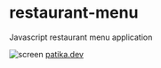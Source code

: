 # restaurant-menu
Javascript restaurant menu application

![screen](screen.gif)
[patika.dev](https://www.patika.dev)